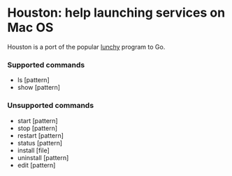 # Houston: help launching services on Mac OS

Houston is a port of the popular
[lunchy](https://github.com/eddiezane/lunchy/) program to Go.

### Supported commands

  - ls [pattern]
  - show [pattern]

### Unsupported commands

  - start [pattern]
  - stop [pattern]
  - restart [pattern]
  - status [pattern]
  - install [file]
  - uninstall [pattern]
  - edit [pattern]

